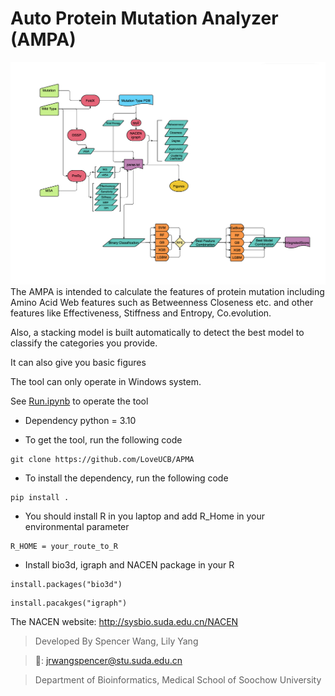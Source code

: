 # Auto Protein Mutation Analyzer (AMPA)
![APMA](Figure/APMA.png)
The AMPA is intended to calculate the features of protein mutation including Amino Acid Web features
such as Betweenness Closeness etc. and other features like Effectiveness, Stiffness and Entropy, Co.evolution.

Also, a stacking model is built automatically to detect the best model to classify the categories you provide.

It can also give you basic figures

The tool can only operate in Windows system.

See [Run.ipynb](./Run.ipynb) to operate the tool

- Dependency python = 3.10

- To get the tool, run the following code
```
git clone https://github.com/LoveUCB/APMA
```
- To install the dependency, run the following code
```
pip install .
```
- You should install R in you laptop and add R_Home in your environmental parameter
```
R_HOME = your_route_to_R
```
- Install bio3d, igraph and NACEN package in your R
```
install.packages("bio3d")
```
```
install.pacakges("igraph")
```
The NACEN website: http://sysbio.suda.edu.cn/NACEN


> Developed By Spencer Wang, Lily Yang

> 📧: jrwangspencer@stu.suda.edu.cn

> Department of Bioinformatics, Medical School of Soochow University
